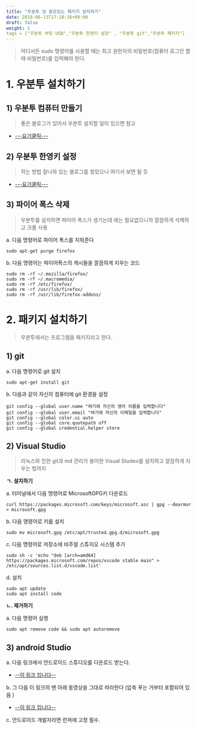 ```yaml
---
title: "우분투 및 쓸모있는 패키지 설치하기"
date: 2018-06-13T17:28:36+09:00
draft: false
weight: 1
tags = ["우분투 부팅 USB","우분투 한영키 설정" , "우분투 git","우분투 패키지"]
---
```


> 어디서든 sudo 명령어를 사용할 때는 최고 권한자의 비밀번호(컴퓨터 로그인 할 때 비밀번호)를 입력해야 한다.

# 1. 우분투 설치하기 

## 1) 우분투 컴퓨터 만들기

> 좋은 블로그가 있어서 우분투 설치할 일이 있으면 참고 

* [---요기클릭---](https://medium.com/ics-lab/%EC%9A%B0%EB%B6%84%ED%88%AC-ubuntu-%EB%A1%9C-%EA%B0%9C%EB%B0%9C%ED%95%98%EA%B8%B0-1-%EC%84%A4%EC%B9%98%ED%95%98%EA%B8%B0-%EB%93%80%EC%96%BC%EB%B6%80%ED%8C%85-9964f088c9ac)

## 2) 우분투 한영키 설정 

> 하는 방법 잘나와 있는 블로그를 찾았으니 여기서 보면 될 듯

* [---요기클릭---](http://blankspace-dev.tistory.com/229)

## 3) 파이어 폭스 삭제 

> 우분투를 설치하면 파이어 폭스가 생기는데 애는 필요없으니까 깔끔하게 삭제하고 크롬 사용

    
a. 다음 명령어로 파이어 폭스를 지워준다

    sudo apt-get purge firefox
 
b. 다음 명령어는 파이어폭스의 캐시들을 깔끔하게 지우는 코드 

    sudo rm -rf ~/.mozilla/firefox/
    sudo rm -rf ~/.macromedia/
    sudo rm -rf /etc/firefox/
    sudo rm -rf /usr/lib/firefox/
    sudo rm -rf /usr/lib/firefox-addons/

# 2. 패키지 설치하기 

> 우분투에서는 프로그램을 패키지라고 한다.

## 1) git

a. 다음 명령어로 git 설치 

    sudo apt-get install git

b. 다음과 같이 자신의 컴퓨터에 git 환경을 설정 

    git config --global user.name "여기에 자신의 영어 이름을 입력합니다"
    git config --global user.email "여기에 자신의 이메일을 입력합니다"
    git config --global color.ui auto
    git config --global core.quotepath off
    git config --global credential.helper store

## 2) Visual Studio 

> 리눅스와 친한 git과 md 관리가 용이한 Visual Studeo를 설치하고 깔끔하게 지우는 법까지 

__ㄱ. 설치하기__ 

a. 터미널에서 다음 명령어로 MicrosoftGPG키 다운로드 

    curl https://packages.microsoft.com/keys/microsoft.asc | gpg --dearmor > microsoft.gpg

b. 다음 명령어로 키를 설치

    sudo mv microsoft.gpg /etc/apt/trusted.gpg.d/microsoft.gpg

c. 다음 명령어로 저장소에 비주얼 스튜지오 시스템 추가 

    sudo sh -c 'echo "deb [arch=amd64] https://packages.microsoft.com/repos/vscode stable main" > /etc/apt/sources.list.d/vscode.list'

d. 설치 

    sudo apt update
    sudo apt install code

__ㄴ. 제거하기__

a. 다음 명령어 실행

    sudo apt remove code && sudo apt autoremove

## 3) android Studio 

a. 다음 링크에서 안드로이드 스튜디오를 다운로드 받는다.

* [--이 링크 입니다--](https://developer.android.com/studio)

b. 그 다음 이 링크의 맨 아래 동영상을 그대로 따라한다 (압축 푸는 거부터 포함되어 있음 )

* [--이 링크 입니다--](https://developer.android.com/studio/install)

c. 안드로이드 개발자라면 런쳐에 고정 필수.